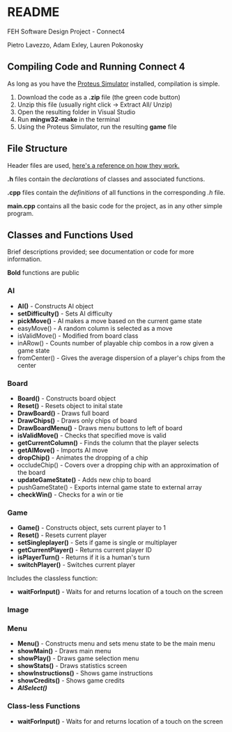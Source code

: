 # README
FEH Software Design Project - Connect4

Pietro Lavezzo, Adam Exley, Lauren Pokonosky

## Compiling Code and Running Connect 4
As long as you have the [Proteus Simulator](https://feh.osu.edu/simulator/) installed, compilation is simple.

1. Download the code as a **.zip** file (the green code button)
2. Unzip this file (usually right click -> Extract All/ Unzip)
3. Open the resulting folder in Visual Studio
4. Run **mingw32-make** in the terminal
5. Using the Proteus Simulator, run the resulting **game** file

## File Structure

Header files are used, [here's a reference on how they work.](https://www.learncpp.com/cpp-tutorial/header-files/)

**.h** files contain the *declarations* of classes and associated functions.

**.cpp** files contain the *definitions* of all functions in the corresponding *.h* file.

**main.cpp** contains all the basic code for the project, as in any other simple program.

## Classes and Functions Used

Brief descriptions provided; see documentation or code for more information.

**Bold** functions are public

### AI
- **AI()** - Constructs AI object
- **setDifficulty()** - Sets AI difficulty
- **pickMove()** - AI makes a move based on the current game state
- easyMove() - A random column is selected as a move
- isValidMove() - Modified from board class
- inARow() - Counts number of playable chip combos in a row given a game state
- fromCenter() - Gives the average dispersion of a player's chips from the center

### Board
- **Board()** - Constructs board object
- **Reset()** - Resets object to inital state
- **DrawBoard()** - Draws full board
- **DrawChips()** - Draws only chips of board
- **DrawBoardMenu()** - Draws menu buttons to left of board
- **isValidMove()** - Checks that specified move is valid
- **getCurrentColumn()** - Finds the column that the player selects
- **getAIMove()** - Imports AI move
- **dropChip()** - Animates the dropping of a chip
- occludeChip() - Covers over a dropping chip with an approximation of the board
- **updateGameState()** - Adds new chip to board
- pushGameState() -  Exports internal game state to external array
- **checkWin()** - Checks for a win or tie

### Game
- **Game()** - Constructs object, sets current player to 1
- **Reset()** - Resets current player
- **setSingleplayer()** - Sets if game is single or multiplayer
- **getCurrentPlayer()** - Returns current player ID
- **isPlayerTurn()** - Returns if it is a human's turn
- **switchPlayer()** - Switches current player

Includes the classless function:
- **waitForInput()** - Waits for and returns location of a touch on the screen

### Image

### Menu 
- **Menu()** - Constructs menu and sets menu state to be the main menu
- **showMain()** - Draws main menu
- **showPlay()** - Draws game selection menu
- **showStats()** - Draws statistics screen
- **showInstructions()** - Shows game instructions
- **showCredits()** - Shows game credits
- ***AISelect()***

### Class-less Functions
- **waitForInput()** - Waits for and returns location of a touch on the screen

